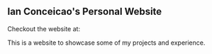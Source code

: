 ## Ian Conceicao's Personal Website

Checkout the website at:

This is a website to showcase some of my projects and experience.
